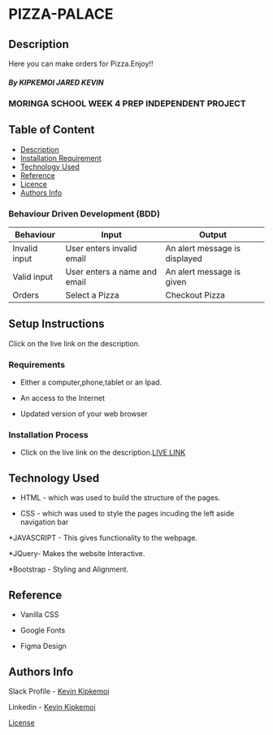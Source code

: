 # PIZZA-PALACE

## Description
Here you can make orders for Pizza.Enjoy!!






##### By KIPKEMOI JARED KEVIN
### MORINGA SCHOOL WEEK 4 PREP INDEPENDENT PROJECT

## Table of Content

+ [Description](#description)
+ [Installation Requirement](#Installation)
+ [Technology Used](#technology-used)
+ [Reference](#reference)
+ [Licence](#licence)
+ [Authors Info](#author-Info)

### Behaviour Driven Development (BDD)
Behaviour          |	Input                                           |	Output                                   | 
-------------------|---------------------------------------------------|----------------------------------------------|
Invalid input      |User enters invalid email                          |An alert message is displayed                 |
Valid input        |User enters a name and email                       |An alert message is given                     |       
Orders             |Select a Pizza                                     |Checkout Pizza                                |


## Setup Instructions
Click on the live link on the description.

### Requirements

* Either a computer,phone,tablet or an Ipad.

* An access to the Internet

* Updated version of your web browser



### Installation Process

* Click on the live link on the description.[LIVE LINK](https://jaredkevin.github.io/PIZZA-PALACE/)


## Technology Used
* HTML - which was used to build the structure of the pages.

* CSS - which was used to style the pages incuding the left aside navigation bar

*JAVASCRIPT - This gives functionality to the webpage.

*JQuery- Makes the website Interactive.

*Bootstrap - Styling and Alignment.

## Reference
* Vanilla CSS

* Google Fonts

* Figma Design


## Authors Info

Slack Profile - [Kevin Kipkemoi](https://moringaclassroom.slack.com/team/U02UL5GBYBA)

Linkedin - [Kevin Kipkemoi](https://www.linkedin.com/in/kevin-kipkemoi-595088ba/)


[License](LICENSE)


